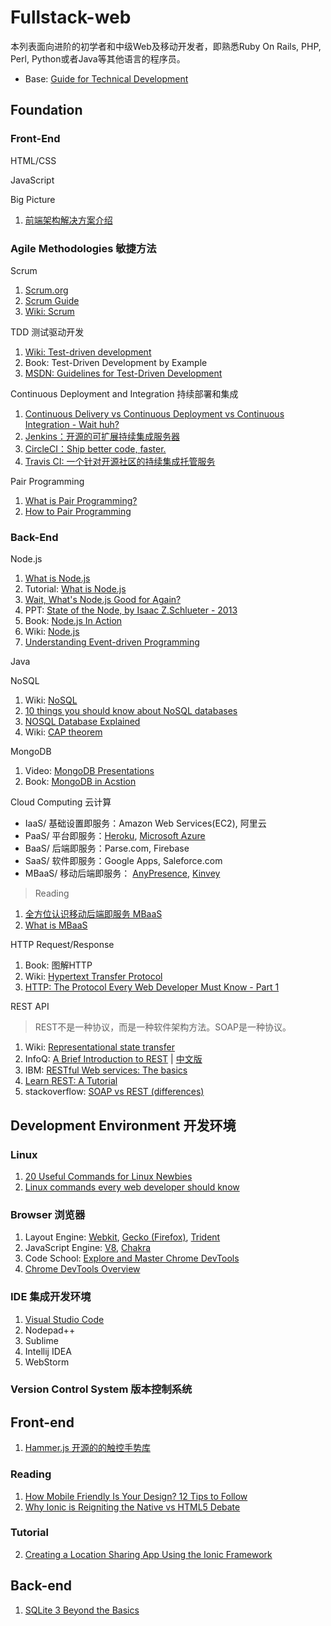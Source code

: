 # Fullstack-web

本列表面向进阶的初学者和中级Web及移动开发者，即熟悉Ruby On Rails, PHP, Perl, Python或者Java等其他语言的程序员。

- Base: [Guide for Technical Development](https://www.google.com.hk/about/careers/students/guide-to-technical-development.html)

## Foundation

### Front-End

HTML/CSS


JavaScript


Big Picture

1. [前端架构解决方案介绍](http://saito.im/note/The-Architecture-of-F2E/)

### Agile Methodologies 敏捷方法

Scrum

1. [Scrum.org](https://www.scrum.org/)
2. [Scrum Guide](http://www.scrumguides.org/)
3. [Wiki: Scrum](http://en.wikipedia.org/wiki/Scrum_(software_development))


TDD 测试驱动开发

1. [Wiki: Test-driven development](http://en.wikipedia.org/wiki/Test-driven_development)
2. Book: Test-Driven Development by Example
3. [MSDN: Guidelines for Test-Driven Development](https://msdn.microsoft.com/en-us/library/aa730844%28v=vs.80%29.aspx)

Continuous Deployment and Integration 持续部署和集成

1. [Continuous Delivery vs Continuous Deployment vs Continuous Integration - Wait huh?](http://blog.assembla.com/assemblablog/tabid/12618/bid/92411/Continuous-Delivery-vs-Continuous-Deployment-vs-Continuous-Integration-Wait-huh.aspx)
2. [Jenkins：开源的可扩展持续集成服务器](http://jenkins-ci.org/)
3. [CircleCI：Ship better code, faster.](https://circleci.com/)
4. [Travis CI: 一个针对开源社区的持续集成托管服务](https://travis-ci.org/)

Pair Programming

1. [What is Pair Programming?](http://guide.agilealliance.org/guide/pairing.html)
2. [How to Pair Programming](http://www.wikihow.com/Pair-Program)

### Back-End

Node.js

1. [What is Node.js](https://nodejs.org/about/)
2. Tutorial: [What is Node.js](http://radar.oreilly.com/2011/07/what-is-node.html)
2. [Wait, What's Node.js Good for Again?](http://readwrite.com/2011/01/25/wait-whats-nodejs-good-for-aga)
3. PPT: [State of the Node, by Isaac Z.Schlueter - 2013](https://dl.dropboxusercontent.com/u/3685/presentations/node-v0.10-momentum/state-of-the-node-2013.pdf)
2. Book: [Node.js In Action](http://www.manning.com/cantelon/)
2. Wiki: [Node.js](http://en.wikipedia.org/wiki/Node.js)
3. [Understanding Event-driven Programming](http://code.danyork.com/2011/01/25/node-js-doctors-offices-and-fast-food-restaurants-understanding-event-driven-programming/)

Java


NoSQL

1. Wiki: [NoSQL](http://en.wikipedia.org/wiki/NoSQL)
2. [10 things you should know about NoSQL databases](http://www.techrepublic.com/blog/10-things/10-things-you-should-know-about-nosql-databases/)
3. [NOSQL Database Explained](https://www.mongodb.com/nosql-explained)
4. Wiki: [CAP theorem](http://en.wikipedia.org/wiki/CAP_theorem)

MongoDB

1. Video: [MongoDB Presentations](https://www.mongodb.com/presentations)
2. Book: [MongoDB in Acstion](http://www.manning.com/banker/)

Cloud Computing 云计算

- IaaS/ 基础设置即服务：Amazon Web Services(EC2), 阿里云
- PaaS/ 平台即服务：[Heroku](https://www.heroku.com/), [Microsoft Azure](http://azure.microsoft.com)
- BaaS/ 后端即服务：Parse.com, Firebase
- SaaS/ 软件即服务：Google Apps, Saleforce.com
- MBaaS/ 移动后端即服务： [AnyPresence](http://www.anypresence.com/solutions/mbaas/), [Kinvey](http://www.kinvey.com/)

> Reading

1. [全方位认识移动后端即服务 MBaaS](http://mobile.51cto.com/news-464546.htm)
2. [What is MBaaS](http://www.anypresence.com/solutions/mbaas/)

HTTP Request/Response

1. Book: 图解HTTP
2. Wiki: [Hypertext Transfer Protocol](http://en.wikipedia.org/wiki/Hypertext_Transfer_Protocol)
3. [HTTP: The Protocol Every Web Developer Must Know - Part 1](http://code.tutsplus.com/tutorials/http-the-protocol-every-web-developer-must-know-part-1--net-31177)

REST API

> REST不是一种协议，而是一种软件架构方法。SOAP是一种协议。

1. Wiki: [Representational state transfer](http://en.wikipedia.org/wiki/Representational_state_transfer)
2. InfoQ: [A Brief Introduction to REST](http://www.infoq.com/articles/rest-introduction) | [中文版](http://www.infoq.com/cn/articles/rest-introduction)
2. IBM: [RESTful Web services: The basics](http://www.ibm.com/developerworks/library/ws-restful/)
3. [Learn REST: A Tutorial](http://rest.elkstein.org/)
4. stackoverflow: [SOAP vs REST (differences)](http://stackoverflow.com/questions/19884295/soap-vs-rest-differences)

## Development Environment 开发环境

### Linux

1. [20 Useful Commands for Linux Newbies](http://www.tecmint.com/useful-linux-commands-for-newbies/)
2. [Linux commands every web developer should know](http://www.devcanvas.com/news/linux-commands-every-web-developer-should-know)

### Browser 浏览器

1. Layout Engine: [Webkit](http://en.wikipedia.org/wiki/WebKit), [Gecko (Firefox)](http://en.wikipedia.org/wiki/Gecko_(layout_engine)), [Trident](http://en.wikipedia.org/wiki/Trident_(layout_engine))
2. JavaScript Engine: [V8](http://en.wikipedia.org/wiki/V8_(JavaScript_engine)), [Chakra](http://en.wikipedia.org/wiki/Chakra_(JavaScript_engine))
3. Code School: [Explore and Master Chrome DevTools](http://discover-devtools.codeschool.com/)
4. [Chrome DevTools Overview](https://developer.chrome.com/devtools)

### IDE 集成开发环境

1. [Visual Studio Code](https://code.visualstudio.com/)
2. Nodepad++
3. Sublime
2. Intellij IDEA
3. WebStorm

### Version Control System 版本控制系统

## Front-end

1. [Hammer.js 开源的的触控手势库](http://hammerjs.github.io/)

### Reading

1. [How Mobile Friendly Is Your Design? 12 Tips to Follow](http://www.sitepoint.com/mobile-friendly-design-12-tips-follow/)
2. [Why Ionic is Reigniting the Native vs HTML5 Debate](http://blog.teamtreehouse.com/ionic-reigniting-native-vs-html5-debate)

### Tutorial
2. [Creating a Location Sharing App Using the Ionic Framework](http://www.sitepoint.com/creating-location-sharing-app-using-ionic-framework)

## Back-end

1. [SQLite 3 Beyond the Basics](http://www.sitepoint.com/sqlite-3-beyond-basics)